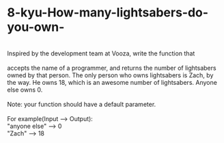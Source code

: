 # 8-kyu-How-many-lightsabers-do-you-own-
<br>
Inspired by the development team at Vooza, write the function that
<br><br>
accepts the name of a programmer, and
returns the number of lightsabers owned by that person.
The only person who owns lightsabers is Zach, by the way. He owns 18, which is an awesome number of lightsabers. Anyone else owns 0.
<br><br>
Note: your function should have a default parameter.
<br><br>
For example(Input --> Output):
<br>
"anyone else" --> 0
<br>
"Zach" --> 18
